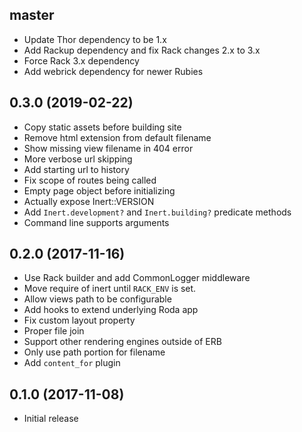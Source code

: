 ## master
- Update Thor dependency to be 1.x
- Add Rackup dependency and fix Rack changes 2.x to 3.x
- Force Rack 3.x dependency
- Add webrick dependency for newer Rubies

## 0.3.0 (2019-02-22)
- Copy static assets before building site
- Remove html extension from default filename
- Show missing view filename in 404 error
- More verbose url skipping
- Add starting url to history
- Fix scope of routes being called
- Empty page object before initializing
- Actually expose Inert::VERSION
- Add `Inert.development?` and `Inert.building?` predicate methods
- Command line supports arguments

## 0.2.0 (2017-11-16)
- Use Rack builder and add CommonLogger middleware
- Move require of inert until `RACK_ENV` is set.
- Allow views path to be configurable
- Add hooks to extend underlying Roda app
- Fix custom layout property
- Proper file join
- Support other rendering engines outside of ERB
- Only use path portion for filename
- Add `content_for` plugin

## 0.1.0 (2017-11-08)
- Initial release
